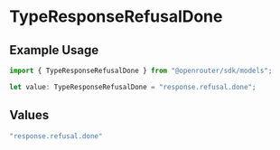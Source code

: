 # TypeResponseRefusalDone

## Example Usage

```typescript
import { TypeResponseRefusalDone } from "@openrouter/sdk/models";

let value: TypeResponseRefusalDone = "response.refusal.done";
```

## Values

```typescript
"response.refusal.done"
```